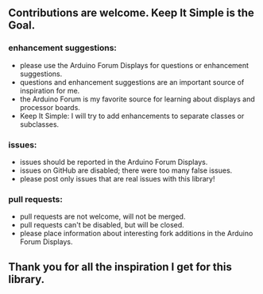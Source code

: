 ## Contributions are welcome. Keep It Simple is the Goal.

### enhancement suggestions:
- please use the Arduino Forum Displays for questions or enhancement suggestions.
- questions and enhancement suggestions are an important source of inspiration for me.
- the Arduino Forum is my favorite source for learning about displays and processor boards.
- Keep It Simple: I will try to add enhancements to separate classes or subclasses.

### issues:
- issues should be reported in the Arduino Forum Displays.
- issues on GitHub are disabled; there were too many false issues.
- please post only issues that are real issues with this library!

### pull requests:
- pull requests are not welcome, will not be merged.
- pull requests can't be disabled, but will be closed.
- please place information about interesting fork additions in the Arduino Forum Displays.

## Thank you for all the inspiration I get for this library.
